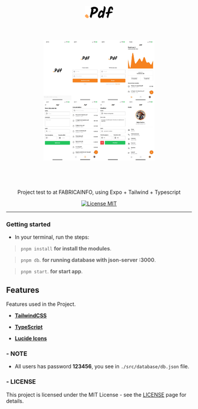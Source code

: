 <h1 align="center">

<img src="./src/assets/images/logo.png" alt=".PDF" width="15%">

</h1>
<br>
<br>
  <div style="display: flex; margin:auto; algin-items: center; justify-content:center; width: 100%;margin-bottom:12px;">
    <img src="./src/assets/images/views.png" alt="YOUR_PROJECT_NAME" width="60%">
  </div>

<br>
<br>
<br>

<p align="center">Project test to at FABRICAINFO, using Expo + Tailwind + Typescript</p>

<p align="center">
  <a href="https://opensource.org/licenses/MIT">
    <img src="https://img.shields.io/badge/License-MIT-blue.svg" alt="License MIT">
  </a>
</p>

<hr />

### Getting started

- In your terminal, run the steps:

> `pnpm install` **for install the modules**.

> `pnpm db`. **for running database with json-server :3000**.

> `pnpm start`. **for start app**.

## Features

Features used in the Project.

- **<a href="https://tailwindcss.com/" target="\_blank">TailwindCSS</a>**

- **<a href="https://www.typescriptlang.org/" target="_blank">TypeScript</a>**

- **<a href="https://lucide.dev/" target="_blank">Lucide Icons</a>**

### - NOTE

- All users has password **123456**, you see in `./src/database/db.json` file.

### - LICENSE

This project is licensed under the MIT License - see the <a href="https://opensource.org/licenses/MIT" target="_blank">LICENSE</a> page for details.
